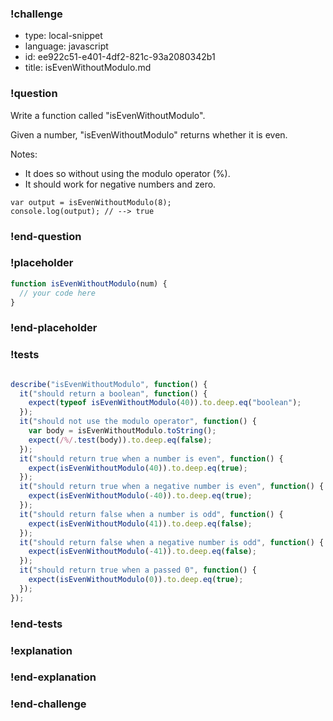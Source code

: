 ### !challenge

* type: local-snippet
* language: javascript
* id: ee922c51-e401-4df2-821c-93a2080342b1
* title: isEvenWithoutModulo.md

### !question

Write a function called "isEvenWithoutModulo".

Given a number, "isEvenWithoutModulo" returns whether it is even.

Notes:
* It does so without using the modulo operator (%).
* It should work for negative numbers and zero.

```
var output = isEvenWithoutModulo(8);
console.log(output); // --> true
```

### !end-question

### !placeholder

```js
function isEvenWithoutModulo(num) {
  // your code here
}
```

### !end-placeholder

### !tests

```js

describe("isEvenWithoutModulo", function() {
  it("should return a boolean", function() {
    expect(typeof isEvenWithoutModulo(40)).to.deep.eq("boolean");
  });
  it("should not use the modulo operator", function() {
    var body = isEvenWithoutModulo.toString();
    expect(/%/.test(body)).to.deep.eq(false);
  });
  it("should return true when a number is even", function() {
    expect(isEvenWithoutModulo(40)).to.deep.eq(true);
  });
  it("should return true when a negative number is even", function() {
    expect(isEvenWithoutModulo(-40)).to.deep.eq(true);
  });
  it("should return false when a number is odd", function() {
    expect(isEvenWithoutModulo(41)).to.deep.eq(false);
  });
  it("should return false when a negative number is odd", function() {
    expect(isEvenWithoutModulo(-41)).to.deep.eq(false);
  });
  it("should return true when a passed 0", function() {
    expect(isEvenWithoutModulo(0)).to.deep.eq(true);
  });
});

```

### !end-tests

### !explanation

### !end-explanation

### !end-challenge
